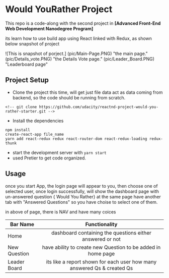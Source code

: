 # Would YouRather Project

This repo is a code-along with the second project in  __[Advanced Front-End Web Development Nanodegree Program]__ 

its learn how to use build app using React linked with Redux, as shown below snapshot of project 


![This is snapshot of porject.] 
(pic/Main-Page.PNG) "the main page."
(pic/Details_vote.PNG) "the Details Vote page."
(pic/Leader_Board.PNG) "Leaderboard page"

## Project Setup

- Clone the project 
this time, will get just file data act as data coming from backend, so the code should be running from scratch.
```
<!-- git clone https://github.com/udacity/reactnd-project-would-you-rather-starter.git -->
```
<!-- - start code -- `code .` -->
- Install the dependencies 
```
npm install
create-react-app file_name
yarn add react-redux redux react-router-dom react-redux-loading redux-thunk
```
- start the development server with 
`yarn start`
- used Pretier to get code organized.

## Usage
once you start App, the login page will appear to you, then choose one of selected user, once login successfully, will show the dashboard page with un-answered question { Would You Rather} at the same page have another tab with "Answered Questions" so you have choise to select one of them.


in above of page, there is NAV and have many coices

| Bar Name         |                              Functionality                              |
| -------------    |:-----------------------------------------------------------------------:|
| Home             |       dashboard containing the questions either answered or not         |
| New Question     |      have ability to create new Question to be added in home page       |
| Leader Board     | its like a report shown for each user how many answered Qs & created Qs |